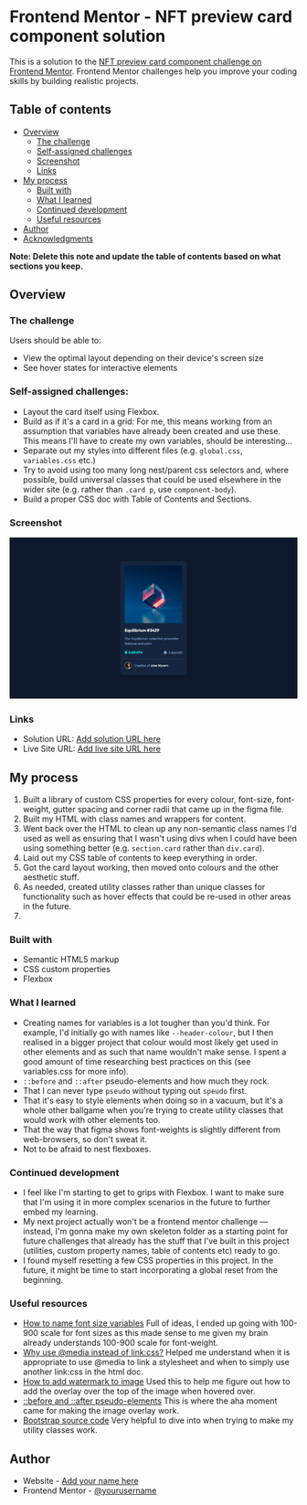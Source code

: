 # Frontend Mentor - NFT preview card component solution

This is a solution to the [NFT preview card component challenge on Frontend Mentor](https://www.frontendmentor.io/challenges/nft-preview-card-component-SbdUL_w0U). Frontend Mentor challenges help you improve your coding skills by building realistic projects.

## Table of contents

- [Overview](#overview)
  - [The challenge](#the-challenge)
  - [Self-assigned challenges](#self-assigned-challenges)
  - [Screenshot](#screenshot)
  - [Links](#links)
- [My process](#my-process)
  - [Built with](#built-with)
  - [What I learned](#what-i-learned)
  - [Continued development](#continued-development)
  - [Useful resources](#useful-resources)
- [Author](#auREADME.mdthor)
- [Acknowledgments](#acknowledgments)

**Note: Delete this note and update the table of contents based on what sections you keep.**

## Overview

### The challenge

Users should be able to:

- View the optimal layout depending on their device's screen size
- See hover states for interactive elements

### Self-assigned challenges:

- Layout the card itself using Flexbox.
- Build as if it's a card in a grid: For me, this means working from an assumption that variables have already been created and use these. This means I'll have to create my own variables, should be interesting...
- Separate out my styles into different files (e.g. `global.css`, `variables.css` etc.)
- Try to avoid using too many long nest/parent css selectors and, where possible, build universal classes that could be used elsewhere in the wider site (e.g. rather than `.card p`, use `component-body`).
- Build a proper CSS doc with Table of Contents and Sections.

### Screenshot

![](./screenshot.png)

### Links

- Solution URL: [Add solution URL here](https://your-solution-url.com)
- Live Site URL: [Add live site URL here](https://your-live-site-url.com)

## My process

1. Built a library of custom CSS properties for every colour, font-size, font-weight, gutter spacing and corner radii that came up in the figma file.
2. Built my HTML with class names and wrappers for content.
3. Went back over the HTML to clean up any non-semantic class names I'd used as well as ensuring that I wasn't using divs when I could have been using something better (e.g. `section.card` rather than `div.card`).
4. Laid out my CSS table of contents to keep everything in order.
5. Got the card layout working, then moved onto colours and the other aesthetic stuff.
6. As needed, created utility classes rather than unique classes for functionality such as hover effects that could be re-used in other areas in the future.
7.

### Built with

- Semantic HTML5 markup
- CSS custom properties
- Flexbox

### What I learned

- Creating names for variables is a lot tougher than you'd think. For example, I'd initially go with names like `--header-colour`, but I then realised in a bigger project that colour would most likely get used in other elements and as such that name wouldn't make sense. I spent a good amount of time researching best practices on this (see variables.css for more info).
- `::before` and `::after` pseudo-elements and how much they rock.
- That I can never type `pseudo` without typing out `speudo` first.
- That it's easy to style elements when doing so in a vacuum, but it's a whole other ballgame when you're trying to create utility classes that would work with other elements too.
- That the way that figma shows font-weights is slightly different from web-browsers, so don't sweat it.
- Not to be afraid to nest flexboxes.

### Continued development

- I feel like I'm starting to get to grips with Flexbox. I want to make sure that I'm using it in more complex scenarios in the future to further embed my learning.
- My next project actually won't be a frontend mentor challenge — instead, I'm gonna make my own skeleton folder as a starting point for future challenges that already has the stuff that I've built in this project (utilities, custom property names, table of contents etc) ready to go.
- I found myself resetting a few CSS properties in this project. In the future, it might be time to start incorporating a global reset from the beginning.

### Useful resources

- [How to name font size variables](https://css-tricks.com/the-dilemma-of-naming-font-size-variables/) Full of ideas, I ended up going with 100-900 scale for font sizes as this made sense to me given my brain already understands 100-900 scale for font-weight.
- [Why use @media instead of link:css?](https://stackoverflow.com/a/10037064) Helped me understand when it is appropriate to use @media to link a stylesheet and when to simply use another link:css in the html doc.
- [How to add watermark to image](https://stackoverflow.com/a/48365768) Used this to help me figure out how to add the overlay over the top of the image when hovered over.
- [::before and ::after pseudo-elements](https://css-tricks.com/almanac/selectors/a/after-and-before/) This is where the aha moment came for making the image overlay work.
- [Bootstrap source code](https://getbootstrap.com/docs/5.1/getting-started/download/) Very helpful to dive into when trying to make my utility classes work.

## Author

- Website - [Add your name here](https://www.your-site.com)
- Frontend Mentor - [@yourusername](https://www.frontendmentor.io/profile/yourusername)
